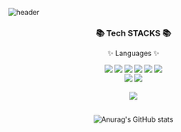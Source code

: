 ![header](https://capsule-render.vercel.app/api?type=waving&color=f8dae2&height=300&section=header&text=Hello!%20I'm%20nanna29&fontSize=70&fontColor=ffffff)

<div align=center>
  <h3>📚 Tech STACKS 📚</h3>
  <p>✨ Languages ✨</p>
</div>
<div align=center> 
  <img src="https://img.shields.io/badge/java-007396?style=flat&logo=java&logoColor=white">
  <img src="https://img.shields.io/badge/c++-00599C?style=flat&logo=c%2B%2B&logoColor=white">
  <img src="https://img.shields.io/badge/c%23-000000?style=flat&logo=c%2B%2B&logoColor=white">
  <img src="https://img.shields.io/badge/python-3776ABstyle=flat&logo=python&logoColor=white"> 
  <img src="https://img.shields.io/badge/html5-E34F26?style=flat&logo=html5&logoColor=white">
  <img src="https://img.shields.io/badge/css-1572B6?style=flat&logo=css3&logoColor=white"> <br>
  <img src="https://img.shields.io/badge/javascript-F7DF1E?style=flat&logo=javascript&logoColor=white">
  <img src="https://img.shields.io/badge/github-181717?style=flat&logo=github&logoColor=white">
</div>
<br>
<div align=center>
  <img src="https://github-readme-stats.vercel.app/api/top-langs/?username=nanna29&layout=compact">
</div>
<br>
<div align=center>
  
  ![Anurag's GitHub stats](https://github-readme-stats.vercel.app/api?username=nanna29&show_icons=true&theme=dracula)
</div>


